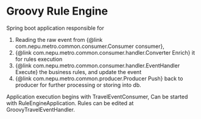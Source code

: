 # Groovy Rule Engine

Spring boot application responsible for
 1. Reading the raw event from {@link com.nepu.metro.common.consumer.Consumer consumer},
 2. {@link com.nepu.metro.common.consumer.handler.Converter Enrich} it for rules execution
 3. {@link com.nepu.metro.common.consumer.handler.EventHandler Execute} the business rules, and update the event
 4. {@link com.nepu.metro.common.producer.Producer Push} back to producer for further processing or storing into db.
 
Application execution begins with TravelEventConsumer,
Can be started with RuleEngineApplication.
Rules can be edited at GroovyTravelEventHandler.

